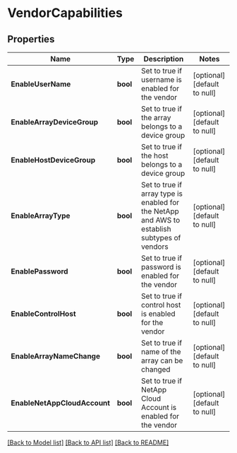 # VendorCapabilities

## Properties
Name | Type | Description | Notes
------------ | ------------- | ------------- | -------------
**EnableUserName** | **bool** | Set to true if username is enabled for the vendor | [optional] [default to null]
**EnableArrayDeviceGroup** | **bool** | Set to true if the array belongs to a device group | [optional] [default to null]
**EnableHostDeviceGroup** | **bool** | Set to true if the host belongs to a device group | [optional] [default to null]
**EnableArrayType** | **bool** | Set to true if array type is enabled for the NetApp and AWS to establish subtypes of vendors | [optional] [default to null]
**EnablePassword** | **bool** | Set to true if password is enabled for the vendor | [optional] [default to null]
**EnableControlHost** | **bool** | Set to true if control host is enabled for the vendor | [optional] [default to null]
**EnableArrayNameChange** | **bool** | Set to true if name of the array can be changed | [optional] [default to null]
**EnableNetAppCloudAccount** | **bool** | Set to true if NetApp Cloud Account is enabled for the vendor | [optional] [default to null]

[[Back to Model list]](../README.md#documentation-for-models) [[Back to API list]](../README.md#documentation-for-api-endpoints) [[Back to README]](../README.md)

